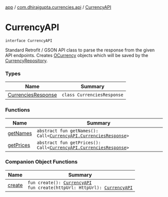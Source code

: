 [app](../../index.md) / [com.dhirajgupta.currencies.api](../index.md) / [CurrencyAPI](./index.md)

# CurrencyAPI

`interface CurrencyAPI`

Standard Retrofit / GSON API class to parse the response from the given API endpoints. Creates [OCurrency](../../com.dhirajgupta.currencies.model/-o-currency/index.md) objects
which will be saved by the [CurrencyRepository](#).

### Types

| Name | Summary |
|---|---|
| [CurrenciesResponse](-currencies-response/index.md) | `class CurrenciesResponse` |

### Functions

| Name | Summary |
|---|---|
| [getNames](get-names.md) | `abstract fun getNames(): Call<`[`CurrencyAPI.CurrenciesResponse`](-currencies-response/index.md)`>` |
| [getPrices](get-prices.md) | `abstract fun getPrices(): Call<`[`CurrencyAPI.CurrenciesResponse`](-currencies-response/index.md)`>` |

### Companion Object Functions

| Name | Summary |
|---|---|
| [create](create.md) | `fun create(): `[`CurrencyAPI`](./index.md)<br>`fun create(httpUrl: HttpUrl): `[`CurrencyAPI`](./index.md) |
